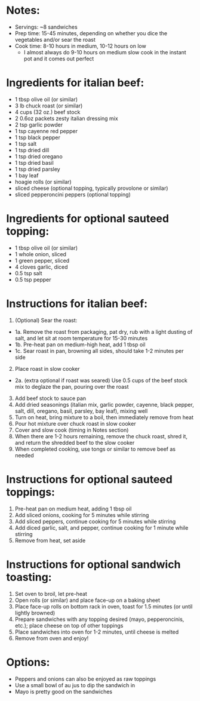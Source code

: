 # Notes: 
- Servings: ~8 sandwiches
- Prep time: 15-45 minutes, depending on whether you dice the vegetables and/or sear the roast
- Cook time: 8-10 hours in medium, 10-12 hours on low
  * I almost always do 9-10 hours on medium slow cook in the instant pot and it comes out perfect

# Ingredients for italian beef:
- 1 tbsp olive oil (or similar)
- 3 lb chuck roast (or similar)
- 4 cups (32 oz.) beef stock
- 2 0.6oz packets zesty italian dressing mix
- 2 tsp garlic powder
- 1 tsp cayenne red pepper
- 1 tsp black pepper
- 1 tsp salt
- 1 tsp dried dill
- 1 tsp dried oregano
- 1 tsp dried basil
- 1 tsp dried parsley
- 1 bay leaf
- hoagie rolls (or similar)
- sliced cheese (optional topping, typically provolone or similar)
- sliced pepperoncini peppers (optional topping)

# Ingredients for optional sauteed topping:
- 1 tbsp olive oil (or similar)
- 1 whole onion, sliced
- 1 green pepper, sliced
- 4 cloves garlic, diced
- 0.5 tsp salt
- 0.5 tsp pepper

# Instructions for italian beef:
1. (Optional) Sear the roast:
* 1a. Remove the roast from packaging, pat dry, rub with a light dusting of salt, and let sit at room temperature for 15-30 minutes
* 1b. Pre-heat pan on medium-high heat, add 1 tbsp oil
* 1c. Sear roast in pan, browning all sides, should take 1-2 minutes per side
2. Place roast in slow cooker
* 2a. (extra optional if roast was seared) Use 0.5 cups of the beef stock mix to deglaze the pan, pouring over the roast
3. Add beef stock to sauce pan
4. Add dried seasonings (italian mix, garlic powder, cayenne, black pepper, salt, dill, oregano, basil, parsley, bay leaf), mixing well
5. Turn on heat, bring mixture to a boil, then immediately remove from heat
6. Pour hot mixture over chuck roast in slow cooker
7. Cover and slow cook (timing in Notes section)
8. When there are 1-2 hours remaining, remove the chuck roast, shred it, and return the shredded beef to the slow cooker
9. When completed cooking, use tongs or similar to remove beef as needed

# Instructions for optional sauteed toppings:
1. Pre-heat pan on medium heat, adding 1 tbsp oil
2. Add sliced onions, cooking for 5 minutes while stirring
3. Add sliced peppers, continue cooking for 5 minutes while stirring
4. Add diced garlic, salt, and pepper, continue cooking for 1 minute while stirring
5. Remove from heat, set aside

# Instructions for optional sandwich toasting:
1. Set oven to broil, let pre-heat
2. Open rolls (or similar) and place face-up on a baking sheet
3. Place face-up rolls on bottom rack in oven, toast for 1.5 minutes (or until lightly browned)
4. Prepare sandwiches with any topping desired (mayo, pepperoncinis, etc.); place cheese on top of other toppings
5. Place sandwiches into oven for 1-2 minutes, until cheese is melted
6. Remove from oven and enjoy!

# Options:
- Peppers and onions can also be enjoyed as raw toppings
- Use a small bowl of au jus to dip the sandwich in
- Mayo is pretty good on the sandwiches
